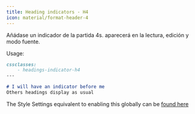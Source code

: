 ```yaml
---
title: Heading indicators - H4
icon: material/format-header-4
---
```


Añádase un indicador de la partida 4s. aparecerá en la lectura, edición y
modo fuente.

Usage:

```md
cssclasses:
    - headings-indicator-h4
---

# I will have an indicator before me
Others headings display as usual
```

The Style Settings equivalent to enabling this globally can be [found here](../../Style-Settings/Editor/Typography/headings/index.md#for-heading-4)


